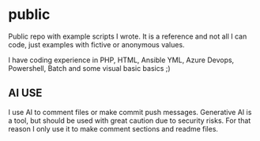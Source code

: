 # public

Public repo with example scripts I wrote. It is a reference and not all I can code, just examples with fictive or anonymous values.

I have coding experience in PHP, HTML, Ansible YML, Azure Devops, Powershell, Batch and some visual basic basics ;)

AI USE
-------
I use AI to comment files or make commit push messages.
Generative AI is a tool, but should be used with great caution due to security risks. For that reason I only use it to make comment sections and readme files.


